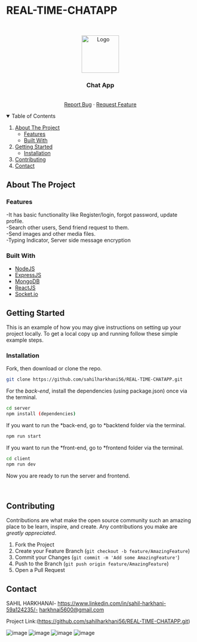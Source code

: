 # REAL-TIME-CHATAPP

<!-- PROJECT LOGO -->
<br />
<p align="center">
  <a href="https://github.com/othneildrew/Best-README-Template">
    <img src="https://img.freepik.com/premium-vector/chat-app-logo-design-template_18099-1546.jpg?w=2000" alt="Logo" width="100" height="100">
  </a>

  <h3 align="center">Chat App</h3>

  <p align="center">
    <br />
    <a href="https://github.com/harshil-270/ChatApp/issues">Report Bug</a>
    ·
    <a href="https://github.com/harshil-270/ChatApp/issues">Request Feature</a>
  </p>
</p>



<!-- TABLE OF CONTENTS -->
<details open="open">
  <summary>Table of Contents</summary>
  <ol>
    <li>
      <a href="#about-the-project">About The Project</a>
      <ul>
        <li><a href="#features">Features</a></li>
        <li><a href="#built-with">Built With</a></li>
      </ul>
    </li>
    <li>
      <a href="#getting-started">Getting Started</a>
      <ul>
        <li><a href="#installation">Installation</a></li>
      </ul>
    </li>
    <li><a href="#contributing">Contributing</a></li>
    <li><a href="#contact">Contact</a></li>
  </ol>
</details>



<!-- ABOUT THE PROJECT -->
## About The Project

### Features

-It has basic functionality like Register/login, forgot password, update profile.<br />
-Search other users, Send friend request to them.<br />
-Send images and other media files.<br />
-Typing Indicator, Server side message encryption<br />

### Built With

* [NodeJS](https://nodejs.org/en/)
* [ExpressJS](https://expressjs.com/)
* [MongoDB](https://www.mongodb.com/1)
* [ReactJS](https://reactjs.org/)
* [Socket.io](https://socket.io/)

<!-- GETTING STARTED -->
## Getting Started

This is an example of how you may give instructions on setting up your project locally.
To get a local copy up and running follow these simple example steps.

### Installation


Fork, then download or clone the repo.
```bash
git clone https://github.com/sahilharkhani56/REAL-TIME-CHATAPP.git
```

For the *back-end*, install the dependencies (using package.json) once via the terminal.
```bash
cd server
npm install (dependencies)
```

If you want to run the *back-end, go to *backtend folder via the terminal.
```bash
npm run start
```

If you want to run the *front-end, go to *frontend folder via the terminal.
```bash
cd client
npm run dev
```

Now you are ready to run the server and frontend.

<br />

<!-- CONTRIBUTING -->
## Contributing

Contributions are what make the open source community such an amazing place to be learn, inspire, and create. Any contributions you make are *greatly appreciated*.

1. Fork the Project
2. Create your Feature Branch (`git checkout -b feature/AmazingFeature`)
3. Commit your Changes (`git commit -m 'Add some AmazingFeature'`)
4. Push to the Branch (`git push origin feature/AmazingFeature`)
5. Open a Pull Request


<!-- CONTACT -->
## Contact

SAHIL HARKHANAI- https://www.linkedin.com/in/sahil-harkhani-59a124235/- harkhnai5600@gmail.com

Project Link:(https://github.com/sahilharkhani56/REAL-TIME-CHATAPP.git)




<!-- MARKDOWN LINKS & IMAGES -->
<!-- https://www.markdownguide.org/basic-syntax/#reference-style-links -->
![image](https://github.com/sahilharkhani56/REAL-TIME-CHATAPP/assets/101865283/e2512dc8-b1a4-4dc3-9a62-2b02aed88b97)
![image](https://github.com/sahilharkhani56/REAL-TIME-CHATAPP/assets/101865283/31571913-2bb7-410a-b504-d4597a839b5c)
![image](https://github.com/sahilharkhani56/REAL-TIME-CHATAPP/assets/101865283/d108d52a-de61-409f-ab06-aec8d44ef69f)
![image](https://github.com/sahilharkhani56/REAL-TIME-CHATAPP/assets/101865283/32ab79ae-01d6-4124-8f65-aff0829e4a83)
